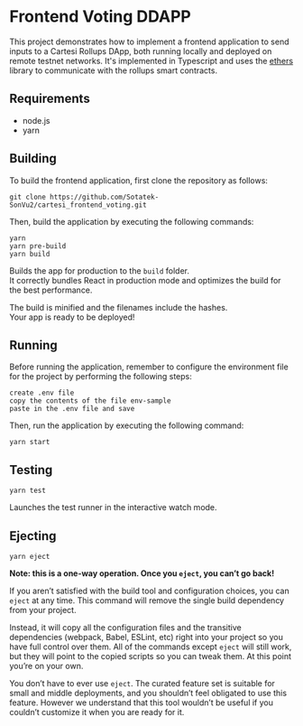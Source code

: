 # Frontend Voting DDAPP

This project demonstrates how to implement a frontend application to send inputs to a Cartesi Rollups DApp, both running locally and deployed on remote testnet networks.
It's implemented in Typescript and uses the [ethers](https://docs.ethers.io/v5/) library to communicate with the rollups smart contracts.

## Requirements

- node.js
- yarn

## Building

To build the frontend application, first clone the repository as follows:

```shell
git clone https://github.com/Sotatek-SonVu2/cartesi_frontend_voting.git
```

Then, build the application by executing the following commands:

```shell
yarn
yarn pre-build
yarn build
```

Builds the app for production to the `build` folder.\
It correctly bundles React in production mode and optimizes the build for the best performance.

The build is minified and the filenames include the hashes.\
Your app is ready to be deployed!

## Running
Before running the application, remember to configure the environment file for the project by performing the following steps:

```shell
create .env file
copy the contents of the file env-sample
paste in the .env file and save
```

Then, run the application by executing the following command:

```shell
yarn start
```

## Testing

```shell
yarn test
```

Launches the test runner in the interactive watch mode.

## Ejecting

```shell
yarn eject
```

**Note: this is a one-way operation. Once you `eject`, you can’t go back!**

If you aren’t satisfied with the build tool and configuration choices, you can `eject` at any time. This command will remove the single build dependency from your project.

Instead, it will copy all the configuration files and the transitive dependencies (webpack, Babel, ESLint, etc) right into your project so you have full control over them. All of the commands except `eject` will still work, but they will point to the copied scripts so you can tweak them. At this point you’re on your own.

You don’t have to ever use `eject`. The curated feature set is suitable for small and middle deployments, and you shouldn’t feel obligated to use this feature. However we understand that this tool wouldn’t be useful if you couldn’t customize it when you are ready for it.

